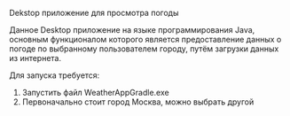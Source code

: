 Dekstop приложение для просмотра погоды

Данное Desktop приложение на языке программирования Java, основным функционалом которого является предоставление данных о погоде по выбранному пользователем городу, путём загрузки данных из интернета. 

Для запуска требуется:
1. Запустить файл WeatherAppGradle.exe
2. Первоначально стоит город Москва, можно выбрать другой

